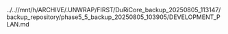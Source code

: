 ../..//mnt/h/ARCHIVE/.UNWRAP/FIRST/DuRiCore_backup_20250805_113147/backup_repository/phase5_5_backup_20250805_103905/DEVELOPMENT_PLAN.md
